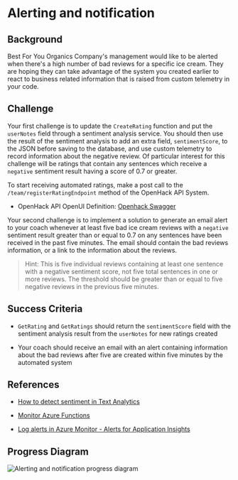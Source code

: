 # Alerting and notification

## Background

Best For You Organics Company's management would like to be alerted when
there's a high number of bad reviews for a specific ice cream. They are
hoping they can take advantage of the system you created earlier to react
to business related information that is raised from custom telemetry in
your code.

## Challenge

Your first challenge is to update the `CreateRating` function and put the
`userNotes` field through a sentiment analysis service. You should then
use the result of the sentiment analysis to add an extra field,
`sentimentScore`, to the JSON before saving to the database, and use custom telemetry to record information about the negative review.  Of particular interest for this challenge will be ratings that contain any sentences which receive a `negative` sentiment result having a score of 0.7 or greater.  

To start receiving automated ratings, make a post call to the
`/team/registerRatingEndpoint` method of the OpenHack API System.  

* OpenHack API OpenUI Definition:
[Openhack Swagger](https://serverlessohproduct.azurewebsites.net/api/swagger/ui)

Your second challenge is to implement a solution to generate an email alert
to your coach whenever at least five bad ice cream reviews with a `negative` sentiment result greater than or equal to 0.7 on any sentences have been received in the past five minutes. The email should contain the bad reviews information, or a link to the information about the reviews.

> Hint: This is five individual reviews containing at least one sentence with a negative sentiment score, not five total sentences in one or more reviews.  The threshold should be greater than or equal to five negative reviews in the previous five minutes.

## Success Criteria

* `GetRating` and `GetRatings` should return the `sentimentScore` field
with the sentiment analysis result from the `userNotes` for new ratings
created

* Your coach should receive an email with an alert containing information
about the bad reviews after five are created within five minutes by the
automated system

## References

* [How to detect sentiment in Text Analytics](https://docs.microsoft.com/azure/cognitive-services/text-analytics/how-tos/text-analytics-how-to-sentiment-analysis)

* [Monitor Azure Functions](https://docs.microsoft.com/azure/azure-functions/functions-monitoring)

* [Log alerts in Azure Monitor - Alerts for Application Insights](https://docs.microsoft.com/azure/monitoring-and-diagnostics/monitor-alerts-unified-log)

## Progress Diagram

![Alerting and notification progress diagram](imagess/alerting-and-notification-progress-diagram.jpg)
